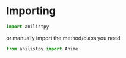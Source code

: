 # Importing 

```py
import anilistpy
```

or manually import the method/class you need
```py
from anilistpy import Anime
```

